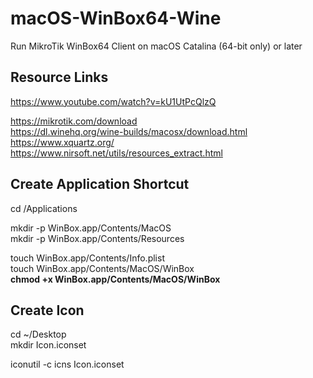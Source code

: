 # macOS-WinBox64-Wine
Run MikroTik WinBox64 Client on macOS Catalina (64-bit only) or later


## Resource Links ##
https://www.youtube.com/watch?v=kU1UtPcQlzQ<br>

https://mikrotik.com/download<br>
https://dl.winehq.org/wine-builds/macosx/download.html<br>
https://www.xquartz.org/<br>
https://www.nirsoft.net/utils/resources_extract.html<br>


## Create Application Shortcut ##
cd /Applications

mkdir -p WinBox.app/Contents/MacOS<br>
mkdir -p WinBox.app/Contents/Resources<br>

touch WinBox.app/Contents/Info.plist<br>
touch WinBox.app/Contents/MacOS/WinBox<br>
<b>chmod +x WinBox.app/Contents/MacOS/WinBox</b><br>


## Create Icon ##
cd ~/Desktop<br>
mkdir Icon.iconset

iconutil -c icns Icon.iconset
